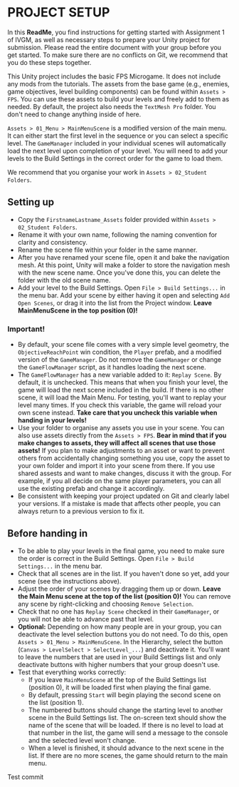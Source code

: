 # PROJECT SETUP

In this **ReadMe**, you find instructions for getting started with Assignment 1 of IVGM, as well as necessary steps to prepare your Unity project for submission. Please read the entire document with your group before you get started. To make sure there are no conflicts on Git, we recommend that you do these steps together.

This Unity project includes the basic FPS Microgame. It does not include any mods from the tutorials. The assets from the base game (e.g., enemies, game objectives, level building components) can be found within `Assets > FPS`. You can use these assets to build your levels and freely add to them as needed. By default, the project also needs the `TextMesh Pro` folder. You don't need to change anything inside of here.

`Assets > 01_Menu > MainMenuScene` is a modified version of the main menu. It can either start the first level in the sequence or you can select a specific level. The `GameManager` included in your individual scenes will automatically load the next level upon completion of your level. You will need to add your levels to the Build Settings in the correct order for the game to load them.

We recommend that you organise your work in `Assets > 02_Student Folders`.


## Setting up

- Copy the `FirstnameLastname_Assets` folder provided within `Assets > 02_Student Folders`.
- Rename it with your own name, following the naming convention for clarity and consistency.
- Rename the scene file within your folder in the same manner.
- After you have renamed your scene file, open it and bake the navigation mesh. At this point, Unity will make a folder to store the navigation mesh with the new scene name. Once you've done this, you can delete the folder with the old scene name.
- Add your level to the Build Settings. Open `File > Build Settings...` in the menu bar. Add your scene by either having it open and selecting `Add Open Scenes`, or drag it into the list from the Project window. **Leave MainMenuScene in the top position (0)!**

### Important!

- By default, your scene file comes with a very simple level geometry, the `ObjectiveReachPoint` win condition, the `Player` prefab, and a modified version of the `GameManager`. Do not remove the `GameManager` or change the `GameFlowManager` script, as it handles loading the next scene.
- The `GameFlowManager` has a new variable added to it: `Replay Scene`. By default, it is unchecked. This means that when you finish your level, the game will load the next scene included in the build. If there is no other scene, it will load the Main Menu. For testing, you'll want to replay your level many times. If you check this variable, the game will reload your own scene instead. **Take care that you uncheck this variable when handing in your levels!**
- Use your folder to organise any assets you use in your scene. You can also use assets directly from the `Assets > FPS`. **Bear in mind that if you make changes to assets, they will affect all scenes that use those assets!** If you plan to make adjustments to an asset or want to prevent others from accidentally changing something you use, copy the asset to your own folder and import it into your scene from there. If you use shared assests and want to make changes, discuss it with the group. For example, if you all decide on the same player parameters, you can all use the existing prefab and change it accordingly.
- Be consistent with keeping your project updated on Git and clearly label your versions. If a mistake is made that affects other people, you can always return to a previous version to fix it.


## Before handing in
- To be able to play your levels in the final game, you need to make sure the order is correct in the Build Settings. Open `File > Build Settings...` in the menu bar.
- Check that all scenes are in the list. If you haven't done so yet, add your scene (see the instructions above).
- Adjust the order of your scenes by dragging them up or down. **Leave the Main Menu scene at the top of the list (position 0)!** You can remove any scene by right-clicking and choosing `Remove Selection`.
- Check that no one has `Replay Scene` checked in their `GameManager`, or you will not be able to advance past that level.
- **Optional:** Depending on how many people are in your group, you can deactivate the level selection buttons you do not need. To do this, open `Assets > 01_Menu > MainMenuScene`. In the Hierarchy, select the button (`Canvas > LevelSelect > SelectLevel_...`) and deactivate it. You'll want to leave the numbers that are used in your Build Settings list and only deactivate buttons with higher numbers that your group doesn't use.
- Test that everything works correctly:
  - If you leave `MainMenuScene` at the top of the Build Settings list (position 0), it will be loaded first when playing the final game.
  - By default, pressing  `Start` will begin playing the second scene on the list (position 1).
  - The numbered buttons should change the starting level to another scene in the Build Settings list. The on-screen text should show the name of the scene that will be loaded. If there is no level to load at that number in the list, the game will send a message to the console and the selected level won't change.
  - When a level is finished, it should advance to the next scene in the list. If there are no more scenes, the game should return to the main menu.

Test commit